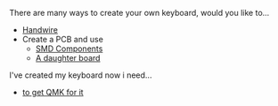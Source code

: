 There are many ways to create your own keyboard, would you like to...
- [Handwire](handwire.md)
- Create a PCB and use
    - [SMD Components](https://wiki.ai03.me/books/pcb-design/chapter/pcb-designer-guide)
    - [A daughter board]()

I've created my keyboard now i need...
- [to get QMK for it]()
